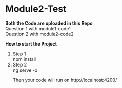 # Module2-Test<br/>
<b>Both  the Code are uploaded in this Repo</b><br/>
Question 1 with module1-code1<br/>
Question 2 with module2-code2<br/>

<b>How to start the Project</b><br/>
<ol>
<li>Step 1<br/>
  npm install
  </li>
  <li>
  Step 2</br>
  ng serve -o
  </li>
<p>
  Then your code will run on http://localhost:4200/
  </p>


  
